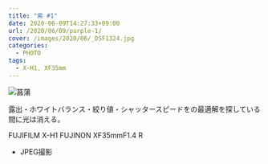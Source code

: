 ```yaml
---
title: "紫 #1"
date: 2020-06-09T14:27:33+09:00
url: /2020/06/09/purple-1/
cover: /images/2020/06/_DSF1324.jpg
categories:
  - PHOTO
tags:
  - X-H1, XF35mm
---
```


![菖蒲](/images/2020/06/_DSF1326.jpg)

露出・ホワイトバランス・絞り値・シャッタースピードをの最適解を探している間に光は消える。

FUJIFILM X-H1 FUJINON XF35mmF1.4 R
- JPEG撮影
